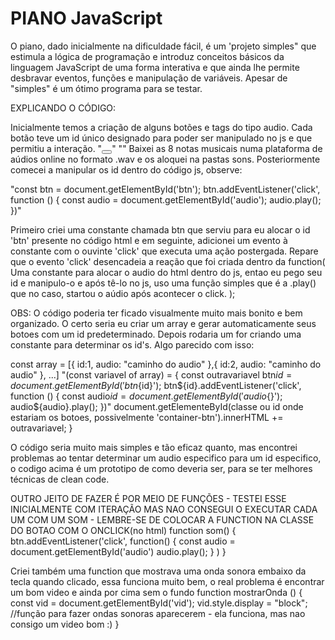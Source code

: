 # PIANO JavaScript

O piano, dado inicialmente na dificuldade fácil, é um 'projeto simples" que estimula a lógica de programação e introduz conceitos básicos da linguagem JavaScript de uma forma interativa e que ainda lhe permite desbravar eventos, funções e manipulação de variáveis. Apesar de "simples" é um ótimo programa para se testar.


EXPLICANDO O CÓDIGO:

Inicialmente temos a criação de alguns botões e tags do tipo audio. Cada botão teve um id único designado para poder ser manipulado no js e que permitiu a interação. 
"<button id="btn1"></button>"
"<audio id="audio" src="sons/do8.wav"></audio>"
Baixei as 8 notas musicais numa plataforma de aúdios online no formato .wav e os aloquei na pastas sons.
Posteriormente comecei a manipular os id dentro do código js, observe:

"const btn = document.getElementById('btn');
btn.addEventListener('click', function () {
    const audio = document.getElementById('audio');
    audio.play();
})"

Primeiro criei uma constante chamada btn que serviu para eu alocar o id 'btn' presente no código html e em seguinte, adicionei um evento à constante com o ouvinte 'click' que executa uma ação postergada.
Repare que o evento 'click' desencadeia a reação que foi criada dentro da function(
    Uma constante para alocar o audio do html dentro do js, entao eu pego seu id e manipulo-o e após tê-lo no js, uso uma função simples que é a .play() que no caso, startou o aúdio após acontecer o click.
); 

OBS: O código poderia ter ficado visualmente muito mais bonito e bem organizado. O certo seria eu criar um array e gerar automaticamente seus botoes com um id predeterminado. Depois rodaria um for criando uma constante para determinar os id's. Algo parecido com isso:

const array = [{
    id:1,
    audio: "caminho do audio"
},{
    id:2,
    audio: "caminho do audio"
},
...]
"(const variavel of array) = {
    const outravariavel btn${id} = document.getElementById('btn${id}');
btn${id}.addEventListener('click', function () {
    const audio${id} = document.getElementById('audio${}');
    audio${audio}.play();
})"
document.getElementeById(classe ou id onde estariam os botoes, possivelmente 'container-btn').innerHTML += outravariavel;
}



O código seria muito mais simples e tão eficaz quanto, mas encontrei problemas ao tentar determinar um audio especifico para um id especifico, o codigo acima é um prototipo de como deveria ser, para se ter melhores técnicas de clean code.

 OUTRO JEITO DE FAZER É POR MEIO DE FUNÇÕES - TESTEI ESSE INICIALMENTE COM ITERAÇÃO MAS NAO CONSEGUI O EXECUTAR CADA UM COM UM SOM - LEMBRE-SE DE COLOCAR A FUNCTION NA CLASSE DO BOTAO COM O ONCLICK(no html) 
 function som() {
     btn.addEventListener('click', function() {
         const audio = document.getElementById('audio')
        audio.play();
   } )
}


Criei também uma function que mostrava uma onda sonora embaixo da tecla quando clicado, essa funciona muito bem, o real problema é encontrar um bom video e ainda por cima sem o fundo
function mostrarOnda () {
    const vid = document.getElementById('vid');
    vid.style.display = "block";
    //função para fazer ondas sonoras aparecerem - ela funciona, mas nao consigo um video bom :)
}


